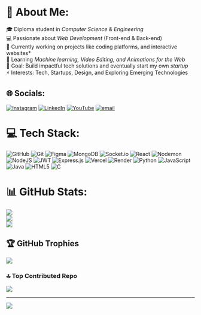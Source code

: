 # 💫 About Me:
🎓 Diploma student in *Computer Science & Engineering*  <br>💻 Passionate about *Web Development* (Front-end & Back-end)  <br>🚀 Currently working on projects like coding platforms, and interactive websites*  <br>🌱 Learning *Machine learning, Video Editing, and Animations for the Web*  <br>🎯 Goal: Build impactful tech solutions and eventually start my own *startup*  <br>⚡ Interests: Tech, Startups, Design, and Exploring Emerging Technologies  


## 🌐 Socials:
[![Instagram](https://img.shields.io/badge/Instagram-%23E4405F.svg?logo=Instagram&logoColor=white)](https://instagram.com/https://www.instagram.com/_subhash_16_/) [![LinkedIn](https://img.shields.io/badge/LinkedIn-%230077B5.svg?logo=linkedin&logoColor=white)](https://linkedin.com/in/https://www.linkedin.com/in/subhash-relangi-3a2a7a383/) [![YouTube](https://img.shields.io/badge/YouTube-%23FF0000.svg?logo=YouTube&logoColor=white)](https://youtube.com/@https://www.youtube.com/@Subhash_relangi) [![email](https://img.shields.io/badge/Email-D14836?logo=gmail&logoColor=white)](mailto:subhashrelangi@gmail.com) 

# 💻 Tech Stack:
![GitHub](https://img.shields.io/badge/github-%23121011.svg?style=for-the-badge&logo=github&logoColor=white) ![Git](https://img.shields.io/badge/git-%23F05033.svg?style=for-the-badge&logo=git&logoColor=white) ![Figma](https://img.shields.io/badge/figma-%23F24E1E.svg?style=for-the-badge&logo=figma&logoColor=white) ![MongoDB](https://img.shields.io/badge/MongoDB-%234ea94b.svg?style=for-the-badge&logo=mongodb&logoColor=white) ![Socket.io](https://img.shields.io/badge/Socket.io-black?style=for-the-badge&logo=socket.io&badgeColor=010101) ![React](https://img.shields.io/badge/react-%2320232a.svg?style=for-the-badge&logo=react&logoColor=%2361DAFB) ![Nodemon](https://img.shields.io/badge/NODEMON-%23323330.svg?style=for-the-badge&logo=nodemon&logoColor=%BBDEAD) ![NodeJS](https://img.shields.io/badge/node.js-6DA55F?style=for-the-badge&logo=node.js&logoColor=white) ![JWT](https://img.shields.io/badge/JWT-black?style=for-the-badge&logo=JSON%20web%20tokens) ![Express.js](https://img.shields.io/badge/express.js-%23404d59.svg?style=for-the-badge&logo=express&logoColor=%2361DAFB) ![Vercel](https://img.shields.io/badge/vercel-%23000000.svg?style=for-the-badge&logo=vercel&logoColor=white) ![Render](https://img.shields.io/badge/Render-%46E3B7.svg?style=for-the-badge&logo=render&logoColor=white) ![Python](https://img.shields.io/badge/python-3670A0?style=for-the-badge&logo=python&logoColor=ffdd54) ![JavaScript](https://img.shields.io/badge/javascript-%23323330.svg?style=for-the-badge&logo=javascript&logoColor=%23F7DF1E) ![Java](https://img.shields.io/badge/java-%23ED8B00.svg?style=for-the-badge&logo=openjdk&logoColor=white) ![HTML5](https://img.shields.io/badge/html5-%23E34F26.svg?style=for-the-badge&logo=html5&logoColor=white) ![C](https://img.shields.io/badge/c-%2300599C.svg?style=for-the-badge&logo=c&logoColor=white)
# 📊 GitHub Stats:
![](https://github-readme-stats.vercel.app/api?username=SubhashRelangi&theme=dark&hide_border=false&include_all_commits=false&count_private=false)<br/>
![](https://nirzak-streak-stats.vercel.app/?user=SubhashRelangi&theme=dark&hide_border=false)<br/>
![](https://github-readme-stats.vercel.app/api/top-langs/?username=SubhashRelangi&theme=dark&hide_border=false&include_all_commits=false&count_private=false&layout=compact)

## 🏆 GitHub Trophies
![](https://github-profile-trophy.vercel.app/?username=SubhashRelangi&theme=radical&no-frame=false&no-bg=true&margin-w=4)

### 🔝 Top Contributed Repo
![](https://github-contributor-stats.vercel.app/api?username=SubhashRelangi&limit=5&theme=dark&combine_all_yearly_contributions=true)

---
[![](https://visitcount.itsvg.in/api?id=SubhashRelangi&icon=0&color=0)](https://visitcount.itsvg.in)

<!-- Proudly created with GPRM ( https://gprm.itsvg.in ) -->
